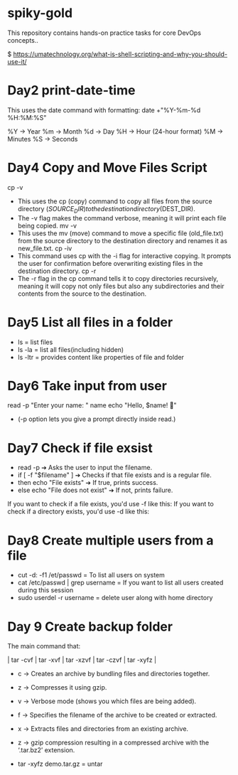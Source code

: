 # spiky-gold
This repository contains hands-on practice tasks for core DevOps concepts..

 $ https://umatechnology.org/what-is-shell-scripting-and-why-you-should-use-it/

# Day2 print-date-time

This uses the date command with formatting:
date +"%Y-%m-%d %H:%M:%S"

%Y → Year
%m → Month 
%d → Day 
%H → Hour (24-hour format)
%M → Minutes
%S → Seconds

# Day4 Copy and Move Files Script

cp -v
- This uses the cp (copy) command to copy all files from the source directory ($SOURCE_DIR) to the destination directory ($DEST_DIR).
- The -v flag makes the command verbose, meaning it will print each file being copied.
mv -v
- This uses the mv (move) command to move a specific file (old_file.txt) from the source directory to the destination directory and renames it as new_file.txt.
cp -iv
- This command uses cp with the -i flag for interactive copying. It prompts the user for confirmation before overwriting existing files in the destination directory.
cp -r
- The -r flag in the cp command tells it to copy directories recursively, meaning it will copy not only files but also any subdirectories and their contents from the source to the destination.

# Day5 List all files in a folder

- ls = list files
- ls -la = list all files(including hidden)
- ls -ltr = provides content like properties of file and folder

# Day6 Take input from user

read -p "Enter your name: " name
echo "Hello, $name! 👋"

- (-p option lets you give a prompt directly inside read.)

# Day7 Check if file exsist

- read -p ➔ Asks the user to input the filename.
- if [ -f "$filename" ] ➔ Checks if that file exists and is a regular file.
- then echo "File exists" ➔ If true, prints success.
- else echo "File does not exist" ➔ If not, prints failure.

If you want to check if a file exists, you'd use -f like this:
If you want to check if a directory exists, you'd use -d like this:

# Day8 Create multiple users from a file

- cut -d: -f1 /et/passwd = To list all users on system
- cat /etc/passwd | grep username = If you want to list all users created during this session
- sudo userdel -r username = delete user along with home directory

# Day 9 Create backup folder

The main command that:

| tar -cvf | tar -xvf | tar -xzvf | tar -czvf | tar -xyfz |

- c → Creates an archive by bundling files and directories together.	
- z → Compresses it using gzip.
- v → Verbose mode (shows you which files are being added).
- f → Specifies the filename of the archive to be created or extracted.
- x → Extracts files and directories from an existing archive.
- z → gzip compression resulting in a compressed archive with the ‘.tar.bz2’ extension.

- tar -xyfz demo.tar.gz = untar

